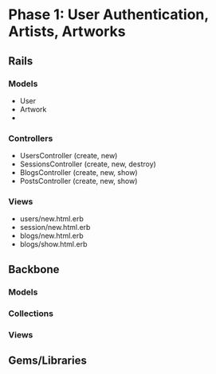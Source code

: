 # Phase 1: User Authentication, Artists, Artworks

## Rails
### Models
* User
* Artwork
*

### Controllers
* UsersController (create, new)
* SessionsController (create, new, destroy)
* BlogsController (create, new, show)
* PostsController (create, new, show)

### Views
* users/new.html.erb
* session/new.html.erb
* blogs/new.html.erb
* blogs/show.html.erb

## Backbone
### Models

### Collections

### Views

## Gems/Libraries
